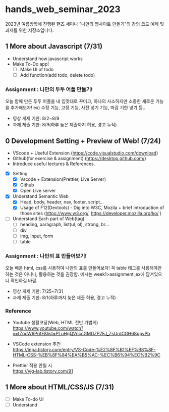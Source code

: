 # hands_web_seminar_2023

2023년 여름방학에 진행된 핸즈 세미나 "나만의 웹사이트 만들기"의 강의 코드 예제 및 과제를 위한 저장소입니다.

## 1 More about Javascript (7/31)

- Understand how javascript works
- Make To-Do app!
  - [ ] Make UI of todo
  - [ ] Add function(add todo, delete todo)

### Assignment : 나만의 투두 어플 만들기!

오늘 함께 만든 투두 어플을 내 입맛대로 꾸미고, 하나의 사소하지만 소중한 새로운 기능을 추가해보자! ex) 수정 기능, 고정 기능, 사진 넣기 기능, 마감 기한 넣기 등..

- 영상 게제 기한: 8/2~8/9
- 과제 제출 기한: 8/9(하루 늦은 제출까지 허용, 경고 누적)

## 0 Development Setting + Preview of Web! (7/24)

- VScode + Useful Extension (https://code.visualstudio.com/download)
- Github(for exercise & assignment) (https://desktop.github.com/)
- Introduce useful lectures & References.
- [x] Setting
  - [x] Vscode + Extension(Prettier, Live Server)
  - [x] Github
  - [x] Open Live server
- [x] Understand Semantic Web
  - [x] Head, body, header, nav, footer, script...
  - [x] Usage of F12(Devtools) - Dig into W3C, Mozila + brief introduction of those sites
        (https://www.w3.org/, https://developer.mozilla.org/ko/ )
- [ ] Understand Each part of Web(tag)
  - [ ] heading, paragraph, list(ul, ol), strong, br...
  - [ ] div
  - [ ] img, input, form
  - [ ] table

### Assignment : 나만의 표 만들어보기!

오늘 배운 html, css를 사용하여 나만의 표를 만들어보자! 꼭 table 태그를 사용해야만 하는 것은 아니나, 활용하는 것을 권장함. 예시는 week1>assignment_ex에 담겨있으니 확인하길 바람.

- 영상 게제 기한: 7/25~7/31
- 과제 제출 기한: 8/1(하루까지 늦은 제출 허용, 경고 누적)

### Reference

- Youtube 생활코딩(Web, HTML 전반 가볍게) <br/>
  https://www.youtube.com/watch?v=tZooW6PritE&list=PLuHgQVnccGMDZP7FJ_ZsUrdCGH68ppvPb

- VSCode extension 추천 <br/>
  https://inpa.tistory.com/entry/VS-Code-%E2%8F%B1%EF%B8%8F-HTML-CSS-%EB%8F%84%EA%B5%AC-%EC%B6%94%EC%B2%9C
- Prettier 적용 안될 시 <br/>
  https://yjg-lab.tistory.com/91

## 1 More about HTML/CSS/JS (7/31)

- [ ] Make To-do UI
- [ ] Understand

